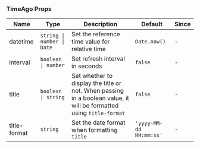 ### TimeAgo Props

| Name         | Type                       | Description                                                                                                         | Default                 | Since |
| ------------ | -------------------------- | ------------------------------------------------------------------------------------------------------------------- | ----------------------- | ----- |
| datetime     | `string \| number \| Date` | Set the reference time value for relative time                                                                      | `Date.now()`            | -     |
| interval     | `boolean \| number`        | Set refresh interval in seconds                                                                                     | `false`                 | -     |
| title        | `boolean \| string`        | Set whether to display the title or not. When passing in a boolean value, it will be formatted using `title-format` | `false`                 | -     |
| title-format | `string`                   | Set the date format when formatting `title`                                                                         | `'yyyy-MM-dd HH:mm:ss'` | -     |
